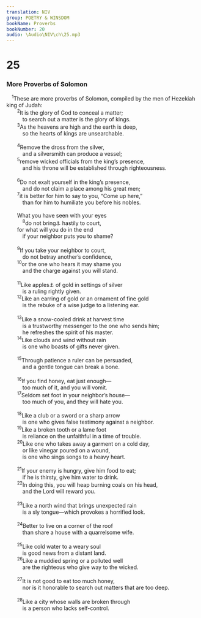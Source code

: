 ```yaml
---
translation: NIV
group: POETRY & WINSDOM
bookName: Proverbs 
bookNumber: 20
audio: \Audio\NIV\ch\25.mp3
---
```


<div class="title"><h1>25</h1><h3>More Proverbs of Solomon </h3></div>
<span class="verse ch_25_1"> <sup>1</sup>These are more proverbs of Solomon, compiled by the men of Hezekiah king of Judah: <br/></span>
<span class="verse ch_25_2">  <sup>2</sup>It is the glory of God to conceal a matter; <br/>   to search out a matter is the glory of kings. <br/></span>
<span class="verse ch_25_3">  <sup>3</sup>As the heavens are high and the earth is deep, <br/>   so the hearts of kings are unsearchable. <br/><br/></span>
<span class="verse ch_25_4">  <sup>4</sup>Remove the dross from the silver, <br/>   and a silversmith can produce a vessel; <br/></span>
<span class="verse ch_25_5">  <sup>5</sup>remove wicked officials from the king’s presence, <br/>   and his throne will be established through righteousness. <br/><br/></span>
<span class="verse ch_25_6">  <sup>6</sup>Do not exalt yourself in the king’s presence, <br/>   and do not claim a place among his great men; <br/></span>
<span class="verse ch_25_7">  <sup>7</sup>it is better for him to say to you, “Come up here,” <br/>   than for him to humiliate you before his nobles. <br/><br/>  What you have seen with your eyes <br/></span>
<span class="verse ch_25_8">   <sup>8</sup>do not bring<a data-toggle="tooltip" data-placement="bottom" title="Or nobles  / on whom you had set your eyes.  / 8Do not go">⚓</a> hastily to court, <br/>  for what will you do in the end <br/>   if your neighbor puts you to shame? <br/><br/></span>
<span class="verse ch_25_9">  <sup>9</sup>If you take your neighbor to court, <br/>   do not betray another’s confidence, <br/></span>
<span class="verse ch_25_10">  <sup>10</sup>or the one who hears it may shame you <br/>   and the charge against you will stand. <br/><br/></span>
<span class="verse ch_25_11">  <sup>11</sup>Like apples<a data-toggle="tooltip" data-placement="bottom" title="Or possibly apricots">⚓</a> of gold in settings of silver <br/>   is a ruling rightly given. <br/></span>
<span class="verse ch_25_12">  <sup>12</sup>Like an earring of gold or an ornament of fine gold <br/>   is the rebuke of a wise judge to a listening ear. <br/><br/></span>
<span class="verse ch_25_13">  <sup>13</sup>Like a snow-cooled drink at harvest time <br/>   is a trustworthy messenger to the one who sends him; <br/>   he refreshes the spirit of his master. <br/></span>
<span class="verse ch_25_14">  <sup>14</sup>Like clouds and wind without rain <br/>   is one who boasts of gifts never given. <br/><br/></span>
<span class="verse ch_25_15">  <sup>15</sup>Through patience a ruler can be persuaded, <br/>   and a gentle tongue can break a bone. <br/><br/></span>
<span class="verse ch_25_16">  <sup>16</sup>If you find honey, eat just enough— <br/>   too much of it, and you will vomit. <br/></span>
<span class="verse ch_25_17">  <sup>17</sup>Seldom set foot in your neighbor’s house— <br/>   too much of you, and they will hate you. <br/><br/></span>
<span class="verse ch_25_18">  <sup>18</sup>Like a club or a sword or a sharp arrow <br/>   is one who gives false testimony against a neighbor. <br/></span>
<span class="verse ch_25_19">  <sup>19</sup>Like a broken tooth or a lame foot <br/>   is reliance on the unfaithful in a time of trouble. <br/></span>
<span class="verse ch_25_20">  <sup>20</sup>Like one who takes away a garment on a cold day, <br/>   or like vinegar poured on a wound, <br/>   is one who sings songs to a heavy heart. <br/><br/></span>
<span class="verse ch_25_21">  <sup>21</sup>If your enemy is hungry, give him food to eat; <br/>   if he is thirsty, give him water to drink. <br/></span>
<span class="verse ch_25_22">  <sup>22</sup>In doing this, you will heap burning coals on his head, <br/>   and the Lord will reward you. <br/><br/></span>
<span class="verse ch_25_23">  <sup>23</sup>Like a north wind that brings unexpected rain <br/>   is a sly tongue—which provokes a horrified look. <br/><br/></span>
<span class="verse ch_25_24">  <sup>24</sup>Better to live on a corner of the roof <br/>   than share a house with a quarrelsome wife. <br/><br/></span>
<span class="verse ch_25_25">  <sup>25</sup>Like cold water to a weary soul <br/>   is good news from a distant land. <br/></span>
<span class="verse ch_25_26">  <sup>26</sup>Like a muddied spring or a polluted well <br/>   are the righteous who give way to the wicked. <br/><br/></span>
<span class="verse ch_25_27">  <sup>27</sup>It is not good to eat too much honey, <br/>   nor is it honorable to search out matters that are too deep. <br/><br/></span>
<span class="verse ch_25_28">  <sup>28</sup>Like a city whose walls are broken through <br/>   is a person who lacks self-control. <br/><br/></span>
